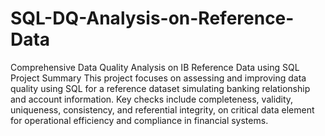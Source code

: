 # SQL-DQ-Analysis-on-Reference-Data
Comprehensive Data Quality Analysis on IB Reference Data using SQL
Project Summary
This project focuses on assessing and improving data quality using SQL for a reference dataset simulating banking relationship and account information. Key checks include completeness, validity, uniqueness, consistency, and referential integrity, on critical data element for operational efficiency and compliance in financial systems.
